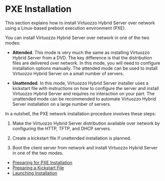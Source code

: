 # PXE Installation

This section explains how to install Virtuozzo Hybrid Server over network using a Linux-based preboot execution environment (PXE).

You can install Virtuozzo Hybrid Server over network in one of the two modes:

-   **Attended**. This mode is very much the same as installing Virtuozzo Hybrid Server from a DVD. The key difference is that the distribution files are delivered over network. In this mode, you will need to configure installation options manually. The attended mode can be used to install Virtuozzo Hybrid Server on a small number of servers.

-   **Unattended**. In this mode, Virtuozzo Hybrid Server installer uses a kickstart file with instructions on how to configure the server and install Virtuozzo Hybrid Server and requires no interaction on your part. The unattended mode can be recommended to automate Virtuozzo Hybrid Server installation on a large number of servers.

In a nutshell, the PXE network installation procedure involves these steps:

1.  Make the Virtuozzo Hybrid Server distribution available over network by configuring the HTTP, TFTP, and DHCP servers.

2.  Create a kickstart file if unattended installation is planned.

3.  Boot the client server from network and install Virtuozzo Hybrid Server in one of the two modes.

-   [Preparing for PXE Installation](.Preparing_for_PXE_Installation_v7.1Beta)
-   [Preparing a Kickstart File](.Preparing_a_Kickstart_File_v7.1Beta)
-   [Launching Installation](.Launching_Installation_v7.1Beta)


